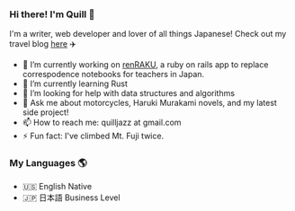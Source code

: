 ### Hi there! I'm Quill 👋

   I'm a writer, web developer and lover of all things Japanese! 
   Check out my travel blog [here](https://yamanashiamerican.wordpress.com/) :airplane:


- 🔭 I’m currently working on [renRAKU](https://www.renrakuchou.com), a ruby on rails app to replace correspodence notebooks for teachers in Japan.
- 🌱 I’m currently learning Rust
- 🤔 I’m looking for help with data structures and algorithms
- 💬 Ask me about motorcycles, Haruki Murakami novels, and my latest side project!
- 📫 How to reach me: quilljazz at gmail.com
- ⚡ Fun fact: I've climbed Mt. Fuji twice.

### My Languages :earth_americas:

- :us: English Native
- :jp: 日本語 Business Level

